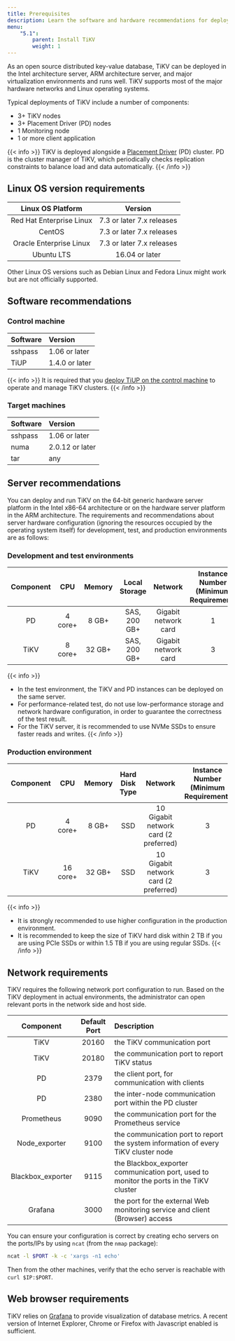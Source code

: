 ```yaml
---
title: Prerequisites
description: Learn the software and hardware recommendations for deploying and running TiKV
menu:
    "5.1":
        parent: Install TiKV
        weight: 1
---
```

As an open source distributed key-value database, TiKV can be deployed in the Intel architecture server, ARM architecture server, and major virtualization environments and runs well. TiKV supports most of the major hardware networks and Linux operating systems.

Typical deployments of TiKV include a number of components:

* 3+ TiKV nodes
* 3+ Placement Driver (PD) nodes
* 1 Monitoring node
* 1 or more client application

{{< info >}}
TiKV is deployed alongside a [Placement Driver](https://github.com/pingcap/pd/) (PD) cluster. PD is the cluster manager of TiKV, which periodically checks replication constraints to balance load and data automatically.
{{< /info >}}

## Linux OS version requirements

|    Linux OS Platform     |          Version          |
|:------------------------:|:-------------------------:|
| Red Hat Enterprise Linux | 7.3 or later 7.x releases |
|          CentOS          | 7.3 or later 7.x releases |
| Oracle Enterprise Linux  | 7.3 or later 7.x releases |
|        Ubuntu LTS        |      16.04 or later       |

Other Linux OS versions such as Debian Linux and Fedora Linux might work but are not officially supported.


## Software recommendations

### Control machine

| Software | Version        |
|:-------- |:-------------- |
| sshpass  | 1.06 or later  |
| TiUP     | 1.4.0 or later |

{{< info >}}
It is required that you [deploy TiUP on the control machine](../production#step-1-install-tiup-on-the-control-machine) to operate and manage TiKV clusters.
{{< /info >}}

### Target machines

| Software | Version         |
|:-------- |:--------------- |
| sshpass  | 1.06 or later   |
| numa     | 2.0.12 or later |
| tar      | any             |

## Server recommendations

You can deploy and run TiKV on the 64-bit generic hardware server platform in the Intel x86-64 architecture or on the hardware server platform in the ARM architecture. The requirements and recommendations about server hardware configuration (ignoring the resources occupied by the operating system itself) for development, test, and production environments are as follows:

### Development and test environments

| Component |   CPU   | Memory | Local Storage |       Network        | Instance Number (Minimum Requirement) |
|:---------:|:-------:|:------:|:-------------:|:--------------------:|:-------------------------------------:|
|    PD     | 4 core+ | 8 GB+  | SAS, 200 GB+  | Gigabit network card |                   1                   |
|   TiKV    | 8 core+ | 32 GB+ | SAS, 200 GB+  | Gigabit network card |                   3                   |

{{< info >}}
- In the test environment, the TiKV and PD instances can be deployed on the same server.
- For performance-related test, do not use low-performance storage and network hardware configuration, in order to guarantee the correctness of the test result.
- For the TiKV server, it is recommended to use NVMe SSDs to ensure faster reads and writes.
{{< /info >}}

### Production environment

| Component |   CPU    | Memory | Hard Disk Type |                Network                | Instance Number (Minimum Requirement) |
|:---------:|:--------:|:------:|:--------------:|:-------------------------------------:|:-------------------------------------:|
|    PD     | 4 core+  | 8 GB+  |      SSD       | 10 Gigabit network card (2 preferred) |                   3                   |
|   TiKV    | 16 core+ | 32 GB+ |      SSD       | 10 Gigabit network card (2 preferred) |                   3                   |

{{< info >}}
- It is strongly recommended to use higher configuration in the production environment.
- It is recommended to keep the size of TiKV hard disk within 2 TB if you are using PCIe SSDs or within 1.5 TB if you are using regular SSDs.
{{< /info >}}


## Network requirements

TiKV requires the following network port configuration to run. Based on the TiKV deployment in actual environments, the administrator can open relevant ports in the network side and host side.

|     Component     | Default Port | Description                                                                             |
|:-----------------:|:------------:|:--------------------------------------------------------------------------------------- |
|       TiKV        |    20160     | the TiKV communication port                                                             |
|       TiKV        |    20180     | the communication port to report TiKV status                                            |
|        PD         |     2379     | the client port, for communication with clients                                         |
|        PD         |     2380     | the inter-node communication port within the PD cluster                                 |
|    Prometheus     |     9090     | the communication port for the Prometheus service                                       |
|   Node_exporter   |     9100     | the communication port to report the system information of every TiKV cluster node      |
| Blackbox_exporter |     9115     | the Blackbox_exporter communication port, used to monitor the ports in the TiKV cluster |
|      Grafana      |     3000     | the port for the external Web monitoring service and client (Browser) access            |

You can ensure your configuration is correct by creating echo servers on the ports/IPs by using `ncat` (from the `nmap` package):

```bash
ncat -l $PORT -k -c 'xargs -n1 echo'
```

Then from the other machines, verify that the echo server is reachable with `curl $IP:$PORT`.

## Web browser requirements

TiKV relies on [Grafana](https://grafana.com/) to provide visualization of database metrics. A recent version of Internet Explorer, Chrome or Firefox with Javascript enabled is sufficient.
